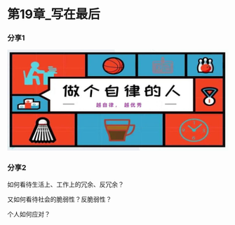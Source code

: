 # 第19章_写在最后

### 分享1

![自律ing](./images/自律ing.jpg)



### 分享2

如何看待生活上、工作上的冗余、反冗余？

又如何看待社会的脆弱性？反脆弱性？

个人如何应对？